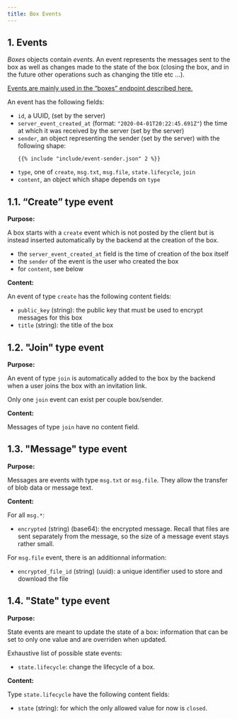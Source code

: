 ```yaml
---
title: Box Events
---
```


## 1. Events

*Boxes* objects contain *events*.
An event represents the messages sent to the box
as well as changes made to the state of the box
(closing the box, and in the future other operations such as changing the title etc ...).

[Events are mainly used in the “boxes” endpoint described here.](/endpoints/boxes)

An event has the following fields:

- `id`, a UUID, (set by the server)
- `server_event_created_at` (format: `"2020-04-01T20:22:45.691Z"`)
  the time at which it was received by the server (set by the server)
- `sender`, an object representing the sender (set by the server)
  with the following shape:
  ```
  {{% include "include/event-sender.json" 2 %}}
  ```
- `type`, one of `create`, `msg.txt`, `msg.file`, `state.lifecycle`, `join`
- `content`, an object which shape depends on `type`

## 1.1. “Create” type event

**Purpose:**

A box starts with a `create` event
which is not posted by the client
but is instead inserted automatically by the backend
at the creation of the box.

- the `server_event_created_at` field is the time of creation of the box itself
- the `sender` of the event is the user who created the box
- for `content`, see below

**Content:**

An event of type `create` has the following content fields:

- `public_key` (string): the public key that must be used to encrypt messages for this box
- `title` (string): the title of the box

## 1.2. "Join" type event

**Purpose:**

An event of type `join` is automatically added to the box by the backend
when a user joins the box with an invitation link.

Only one `join` event can exist per couple box/sender.

**Content:**

Messages of type `join` have no content field.

## 1.3. "Message" type event

**Purpose:**

Messages are events with type `msg.txt` or `msg.file`. They allow the transfer of blob data or message text.

**Content:**

For all `msg.*`:

- `encrypted` (string) (base64): the encrypted message.
  Recall that files are sent separately from the message,
  so the size of a message event stays rather small.

For `msg.file` event, there is an additionnal information:

- `encrypted_file_id` (string) (uuid): a unique identifier used to store and download the file

## 1.4. "State" type event

**Purpose:**

State events are meant to update the state of a box: information that can be set to only one value and are overriden when updated.

Exhaustive list of possible state events:
- `state.lifecycle`: change the lifecycle of a box.

**Content:**

Type `state.lifecycle` have the following content fields:

- `state` (string): for which the only allowed value for now is `closed`.